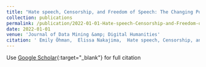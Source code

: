 ```yaml
---
title: "Hate speech, Censorship, and Freedom of Speech: The Changing Policies of Reddit"
collection: publications
permalink: /publication/2022-01-01-Hate-speech-Censorship-and-Freedom-of-Speech-The-Changing-Policies-of-Reddit
date: 2022-01-01
venue: 'Journal of Data Mining &amp; Digital Humanities'
citation: ' Emily Öhman,  Elissa Nakajima,  Hate speech, Censorship, and Freedom of Speech: The Changing Policies of Reddit.  Journal of Data Mining &amp;amp; Digital Humanities, 2022.'
---
```

Use [Google Scholar](https://scholar.google.com/scholar?q=Hate+speech,+Censorship,+and+Freedom+of+Speech:+The+Changing+Policies+of+Reddit){:target="_blank"} for full citation